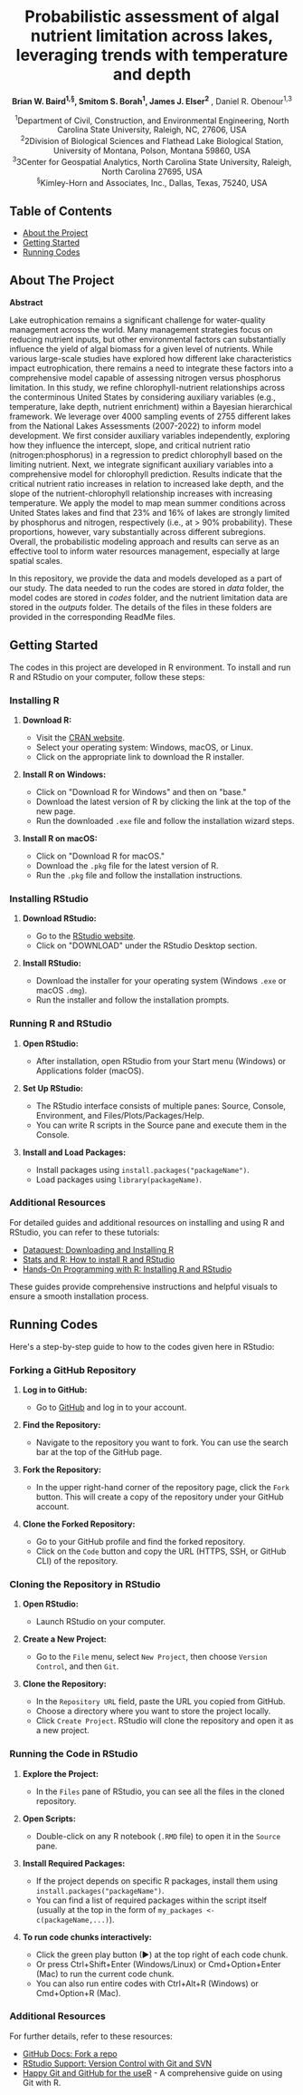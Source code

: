 <h1 align="center">Probabilistic assessment of algal nutrient limitation across lakes, leveraging trends with temperature and depth</h1>

<p align="center">
  <strong>Brian  W. Baird<sup>1,§</sup>, Smitom S. Borah<sup>1</sup>, James J. Elser<sup>2</sup></strong> , Daniel R. Obenour<sup>1,3</sup></strong>
</p>

<p align="center">
  <sup>1</sup>Department of Civil, Construction, and Environmental Engineering, North Carolina State University, Raleigh, NC, 27606, USA<br>
  <sup>2</sup>2Division of Biological Sciences and Flathead Lake Biological Station, University of Montana, Polson, Montana 59860, USA <br>
  <sup>3</sup>3Center for Geospatial Analytics, North Carolina State University, Raleigh, North Carolina 27695, USA <br>
  <sup>§</sup>Kimley-Horn and Associates, Inc., Dallas, Texas, 75240, USA
</p>


## Table of Contents

- [About the Project](#about-the-project)
- [Getting Started](#getting-started)
- [Running Codes](#Running-Codes)

## About The Project

**Abstract**

Lake eutrophication remains a significant challenge for water-quality management across the world. Many management strategies focus on reducing nutrient inputs, but other environmental factors can substantially influence the yield of algal biomass for a given level of nutrients. While various large-scale studies have explored how different lake characteristics impact eutrophication, there remains a need to integrate these factors into a comprehensive model capable of assessing nitrogen versus phosphorus limitation. In this study, we refine chlorophyll-nutrient relationships across the conterminous United States by considering auxiliary variables (e.g., temperature, lake depth, nutrient enrichment) within a Bayesian hierarchical framework. We leverage over 4000 sampling events of 2755 different lakes from the National Lakes Assessments (2007-2022) to inform model development. We first consider auxiliary variables independently, exploring how they influence the intercept, slope, and critical nutrient ratio (nitrogen:phosphorus) in a regression to predict chlorophyll based on the limiting nutrient. Next, we integrate significant auxiliary variables into a comprehensive model for chlorophyll prediction. Results indicate that the critical nutrient ratio increases in relation to increased lake depth, and the slope of the nutrient-chlorophyll relationship increases with increasing temperature. We apply the model to map mean summer conditions across United States lakes and find that 23% and 16% of lakes are strongly limited by phosphorus and nitrogen, respectively (i.e., at > 90% probability). These proportions, however, vary substantially across different subregions. Overall, the probabilistic modeling approach and results can serve as an effective tool to inform water resources management, especially at large spatial scales.

In this repository, we provide the data and models developed as a part of our study. The data needed to run the codes are stored in *data* folder, the model codes are stored in *codes* folder, and the nutrient limitation data are stored in the *outputs* folder. The details of the files in these folders are provided in the corresponding ReadMe files.

## Getting Started

The codes in this project are developed in R environment. To install and run R and RStudio on your computer, follow these steps:

### Installing R

1. **Download R:**
   - Visit the [CRAN website](https://cran.r-project.org/).
   - Select your operating system: Windows, macOS, or Linux.
   - Click on the appropriate link to download the R installer.

2. **Install R on Windows:**
   - Click on "Download R for Windows" and then on "base."
   - Download the latest version of R by clicking the link at the top of the new page.
   - Run the downloaded `.exe` file and follow the installation wizard steps.

3. **Install R on macOS:**
   - Click on "Download R for macOS."
   - Download the `.pkg` file for the latest version of R.
   - Run the `.pkg` file and follow the installation instructions.

### Installing RStudio

1. **Download RStudio:**
   - Go to the [RStudio website](https://www.rstudio.com/products/rstudio/download/).
   - Click on "DOWNLOAD" under the RStudio Desktop section.

2. **Install RStudio:**
   - Download the installer for your operating system (Windows `.exe` or macOS `.dmg`).
   - Run the installer and follow the installation prompts.

### Running R and RStudio

1. **Open RStudio:**
   - After installation, open RStudio from your Start menu (Windows) or Applications folder (macOS).

2. **Set Up RStudio:**
   - The RStudio interface consists of multiple panes: Source, Console, Environment, and Files/Plots/Packages/Help.
   - You can write R scripts in the Source pane and execute them in the Console.

3. **Install and Load Packages:**
   - Install packages using `install.packages("packageName")`.
   - Load packages using `library(packageName)`.

### Additional Resources

For detailed guides and additional resources on installing and using R and RStudio, you can refer to these tutorials:

- [Dataquest: Downloading and Installing R](https://www.dataquest.io/blog/installing-r-on-your-computer/)
- [Stats and R: How to install R and RStudio](https://statsandr.com/blog/how-to-install-r-and-rstudio/)
- [Hands-On Programming with R: Installing R and RStudio](https://rstudio-education.github.io/hopr/a-intro.html)

These guides provide comprehensive instructions and helpful visuals to ensure a smooth installation process.

## Running Codes
Here's a step-by-step guide to how to the codes given here in RStudio:

### Forking a GitHub Repository

1. **Log in to GitHub:**
   - Go to [GitHub](https://github.com) and log in to your account.

2. **Find the Repository:**
   - Navigate to the repository you want to fork. You can use the search bar at the top of the GitHub page.

3. **Fork the Repository:**
   - In the upper right-hand corner of the repository page, click the `Fork` button. This will create a copy of the repository under your GitHub account.

4. **Clone the Forked Repository:**
   - Go to your GitHub profile and find the forked repository.
   - Click on the `Code` button and copy the URL (HTTPS, SSH, or GitHub CLI) of the repository.

### Cloning the Repository in RStudio

1. **Open RStudio:**
   - Launch RStudio on your computer.

2. **Create a New Project:**
   - Go to the `File` menu, select `New Project`, then choose `Version Control`, and then `Git`.

3. **Clone the Repository:**
   - In the `Repository URL` field, paste the URL you copied from GitHub.
   - Choose a directory where you want to store the project locally.
   - Click `Create Project`. RStudio will clone the repository and open it as a new project.

### Running the Code in RStudio

1. **Explore the Project:**
   - In the `Files` pane of RStudio, you can see all the files in the cloned repository.

2. **Open Scripts:**
   - Double-click on any R notebook (`.RMD` file) to open it in the `Source` pane.

3. **Install Required Packages:**
   - If the project depends on specific R packages, install them using `install.packages("packageName")`.
   - You can find a list of required packages within the script itself (usually at the top in the form of `my_packages <- c(packageName,...)`).

4. **To run code chunks interactively:**
   - Click the green play button (▶) at the top right of each code chunk.
   - Or press Ctrl+Shift+Enter (Windows/Linux) or Cmd+Option+Enter (Mac) to run the current code chunk.
   - You can also run entire codes with Ctrl+Alt+R (Windows) or Cmd+Option+R (Mac).

### Additional Resources
For further details, refer to these resources:
- [GitHub Docs: Fork a repo](https://docs.github.com/en/get-started/quickstart/fork-a-repo)
- [RStudio Support: Version Control with Git and SVN](https://support.rstudio.com/hc/en-us/articles/200532077-Version-Control-with-Git-and-SVN)
- [Happy Git and GitHub for the useR](https://happygitwithr.com/) - A comprehensive guide on using Git with R.



